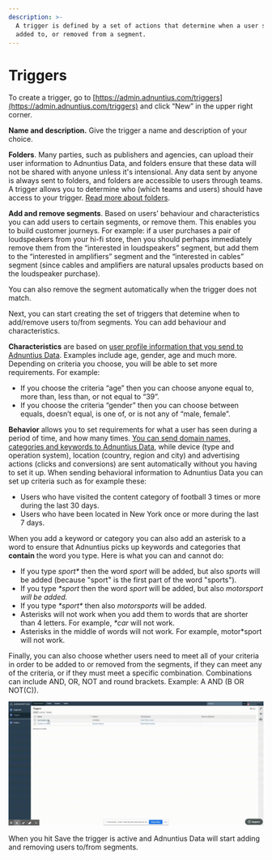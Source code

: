 ```yaml
---
description: >-
  A trigger is defined by a set of actions that determine when a user should be
  added to, or removed from a segment.
---
```


# Triggers

To create a trigger, go to [https://admin.adnuntius.com/triggers](https://admin.adnuntius.com/triggers) and click “New” in the upper right corner. 

**Name and description.** Give the trigger a name and description of your choice. 

**Folders**. Many parties, such as publishers and agencies, can upload their user information to Adnuntius Data, and folders ensure that these data will not be shared with anyone unless it's intensional. Any data sent by anyone is always sent to folders, and folders are accessible to users through teams. A trigger allows you to determine who \(which teams and users\) should have access to your trigger. [Read more about folders](folders.md). 

**Add and remove segments**. Based on users’ behaviour and characteristics you can add users to certain segments, or remove them. This enables you to build customer journeys. For example: if a user purchases a pair of loudspeakers from your hi-fi store, then you should perhaps immediately remove them from the “interested in loudspeakers” segment, but add them to the “interested in amplifiers” segment and the “interested in cables” segment \(since cables and amplifiers are natural upsales products based on the loudspeaker purchase\). 

You can also remove the segment automatically when the trigger does not match. 

Next, you can start creating the set of triggers that detemine when to add/remove users to/from segments. You can add behaviour and characteristics. 

**Characteristics** are based on [user profile information that you send to Adnuntius Data](../../api-documentation/javascript/page-views.md). Examples include age, gender, age and much more. Depending on criteria you choose, you will be able to set more requirements. For example:

* If you choose the criteria “age” then you can choose anyone equal to, more than, less than, or not equal to “39”. 
* If you choose the criteria “gender” then you can choose between equals, doesn’t equal, is one of, or is not any of “male, female”. 

**Behavior** allows you to set requirements for what a user has seen during a period of time, and how many times. [You can send domain names, categories and keywords to Adnuntius Data](../../api-documentation/javascript/profile-updates.md), while device \(type and operation system\), location \(country, region and city\) and advertising actions \(clicks and conversions\) are sent automatically without you having to set it up. When sending behavioral information to Adnuntius Data you can set up criteria such as for example these: 

* Users who have visited the content category of football 3 times or more during the last 30 days. 
* Users who have been located in New York once or more during the last 7 days.

When you add a keyword or category you can also add an asterisk to a word to ensure that Adnuntius picks up keywords and categories that **contain** the word you type. Here is what you can and cannot do:

* If you type _sport\*_ then the word _sport_ will be added, but also _sports_ will be added \(because "sport" is the first part of the word "sports"\).
* If you type _\*sport_ then the word _sport_ will be added, but also _motorsport will be added._
* If you type _\*sport\*_ then also _motorsports_ will be added. 
* Asterisks will not work when you add them to words that are shorter than 4 letters. For example, _\*car_ will not work.
* Asterisks in the middle of words will not work. For example, motor\*sport will not work. 

Finally, you can also choose whether users need to meet all of your criteria in order to be added to or removed from the segments, if they can meet any of the criteria, or if they must meet a specific combination. Combinations can include AND, OR, NOT and round brackets. Example: A AND \(B OR NOT\(C\)\).

![Example trigger.](../../../.gitbook/assets/202008-ad-triggers-gif.gif)

When you hit Save the trigger is active and Adnuntius Data will start adding and removing users to/from segments.


